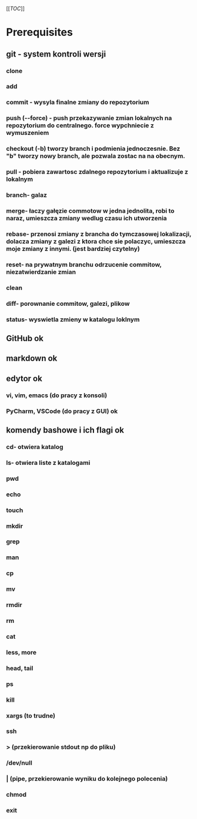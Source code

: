 [[_TOC_]]
# Prerequisites
## git - system kontroli wersji 
### clone
### add
### commit - wysyla finalne zmiany do repozytorium 
### push (--force) - push przekazywanie zmian lokalnych na repozytorium do centralnego. force wypchniecie z wymuszeniem   
### checkout (-b) tworzy branch i podmienia jednoczesnie. Bez "b" tworzy nowy branch, ale pozwala zostac na na obecnym. 
### pull - pobiera zawartosc zdalnego repozytorium i aktualizuje z lokalnym 
### branch- galaz
### merge- łaczy gałęzie commotow w jedna jednolita, robi to naraz, umieszcza zmiany wedlug czasu ich utworzenia 
### rebase- przenosi zmiany z brancha do tymczasowej lokalizacji, dolacza zmiany z galezi z ktora chce sie polaczyc, umieszcza moje zmiany z innymi. (jest bardziej czytelny)
### reset- na prywatnym branchu odrzucenie commitow, niezatwierdzanie zmian
### clean
### diff- porownanie commitow, galezi, plikow 
### status- wyswietla zmieny w katalogu loklnym 
## GitHub ok
## markdown ok
## edytor ok
### vi, vim, emacs (do pracy z konsoli)
### PyCharm, VSCode (do pracy z GUI) ok
## komendy bashowe i ich flagi ok
### cd- otwiera katalog 
### ls- otwiera liste z katalogami 
### pwd
### echo
### touch
### mkdir
### grep
### man
### cp
### mv
### rmdir
### rm
### cat
### less, more
### head, tail
### ps
### kill
### xargs (to trudne)
### ssh
### > (przekierowanie stdout np do pliku)
### /dev/null
### | (pipe, przekierowanie wyniku do kolejnego polecenia)
### chmod
### exit
